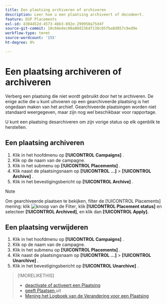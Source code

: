 ```yaml
---
title: Een plaatsing archiveren of archiveren
description: Leer hoe u een plaatsing archiveert of decodeert.
feature: DSP Placements
exl-id: 4304452d-4573-46b3-892e-299950a75d4f
source-git-commit: 18c68edec80a80d236df138c05fba8d857c9ed9e
workflow-type: tm+mt
source-wordcount: '155'
ht-degree: 0%

---
```


# Een plaatsing archiveren of archiveren

<!-- Some placements don't have this option. Clarify which placement types aren't eligible -- is it PG placements, or all placements using private inventory? And anything else?  -->

Verberg een plaatsing die niet wordt gebruikt door het te archiveren. De enige actie die u kunt uitvoeren op een gearchiveerde plaatsing is het ongedaan maken van het archief. Gearchiveerde plaatsingen worden niet standaard weergegeven, maar zijn nog wel beschikbaar voor rapportage.

U kunt een plaatsing desarchiveren om zijn vorige status op elk ogenblik te herstellen.

## Een plaatsing archiveren

1. Klik in het hoofdmenu op **[!UICONTROL Campaigns]** .
1. Klik op de naam van de campagne.
1. Klik in het submenu op **[!UICONTROL Placements]** .
1. Klik naast de plaatsingsnaam op **[!UICONTROL ...]** > **[!UICONTROL Archive]** .
1. Klik in het bevestigingsbericht op **[!UICONTROL Archive]** .

>[!NOTE]
>
>Om gearchiveerde plaatsen te bekijken, filter de [!UICONTROL Placements] mening: klik ![ knoop van de Filter ](/help/dsp/assets/filter.png), klik **[!UICONTROL Placement status]** en selecteer **[!UICONTROL Archived]**, en klik dan **[!UICONTROL Apply].**

## Een plaatsing verwijderen

1. Klik in het hoofdmenu op **[!UICONTROL Campaigns]** .
1. Klik op de naam van de campagne.
1. Klik in het submenu op **[!UICONTROL Placements]** .
1. Klik naast de plaatsingsnaam op **[!UICONTROL ...]** > **[!UICONTROL Unarchive]** .
1. Klik in het bevestigingsbericht op **[!UICONTROL Unarchive]** .

>[!MORELIKETHIS]
>
>* [ deactivate of activeert een Plaatsing ](placement-pause-activate.md)
>* [ geeft Plaatsen ](placement-edit.md) uit
>* [ Mening het Logboek van de Verandering voor een Plaatsing ](placement-change-log.md)
